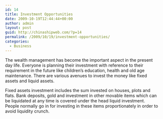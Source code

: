 ```yaml
---
id: 14
title: Investment Opportunities
date: 2009-10-19T12:44:44+00:00
author: admin
layout: post
guid: http://chinashipweb.com/?p=14
permalink: /2009/10/19/investment-opportunities/
categories:
  - Business
---
```

The wealth management has become the important aspect in the present day life. Everyone is planning their investment with reference to their requirement in the future like children&#8217;s education, health and old age maintenance. There are various avenues to invest the money like fixed assets and liquid assets.

Fixed assets investment includes the sum invested on houses, plots and flats. Bank deposits, gold and investment in other movable items which can be liquidated at any time is covered under the head liquid investment. People normally go in for investing in these items proportionately in order to avoid liquidity crunch.